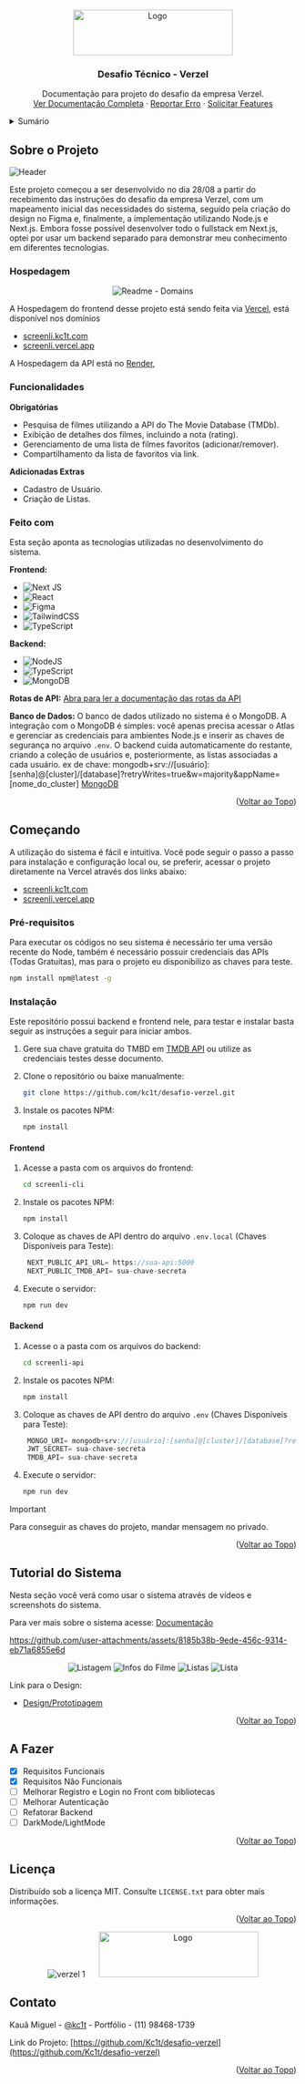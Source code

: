 <a id="readme-top"></a>

<!-- PROJECT LOGO -->
<br />
<div align="center">
  <a href="https://github.com/Kc1t/desafio-verzel">
    <img src="https://ik.imagekit.io/z3fr9lhps/Screenli/Logo.png?updatedAt=1725388235318" alt="Logo" width="280" height="80">
  </a>

  <h3 align="center">Desafio Técnico - Verzel</h3>

  <p align="center">
    Documentação para projeto do desafio da empresa Verzel.
    <br />
    <a href="https://ik.imagekit.io/z3fr9lhps/Screenli/ScreenLi.pdf?updatedAt=1725418505471" target="_blank">Ver Documentação Completa</a>
    ·
    <a href="https://kc1t.com" target="_blank">Reportar Erro</a>
    ·
    <a href="https://kc1t.com" target="_blank">Solicitar Features</a>
  </p>
</div>

<!-- TABLE OF CONTENTS -->
<details>
  <summary>Sumário</summary>
  <ol>
    <li>
      <a href="#sobre-o-projeto">Sobre o Projeto</a>
      <ul>
        <li><a href="#funcionalidades">Funcionalidades</a></li>
        <li><a href="#feito-com">Tecnologias Utilizadas</a></li>
      </ul>
    </li>
    <li>
      <a href="#começando">Começando</a>
      <ul>
        <li><a href="#pré-requisitos">Pré-requisitos</a></li>
        <li><a href="#instalação">Instalação</a></li>
      </ul>
    </li>
    <li><a href="#tutorial-do-sistema">Tutorial do Sistema</a></li>
    <li><a href="#a-fazer">A Fazer</a></li>
    <li><a href="#licença">Licença</a></li>
    <li><a href="#contato">Contato</a></li>
  </ol>
</details>

<!-- ABOUT THE PROJECT -->

## Sobre o Projeto

<div id="sobre-o-projeto"></div>

![Header](https://github.com/user-attachments/assets/1b7ebfaa-0b0d-4865-be89-4a39956705e3)

Este projeto começou a ser desenvolvido no dia 28/08 a partir do recebimento das instruções do desafio da empresa Verzel, com um mapeamento inicial das necessidades do sistema, seguido pela criação do design no Figma e, finalmente, a implementação utilizando Node.js e Next.js. Embora fosse possível desenvolver todo o fullstack em Next.js, optei por usar um backend separado para demonstrar meu conhecimento em diferentes tecnologias.

### Hospedagem

<div align="center">
  
![Readme - Domains](https://github.com/user-attachments/assets/bbe97b61-33e6-471b-b777-8e1fd5fbd4a6)

</div>

A Hospedagem do frontend desse projeto está sendo feita via [Vercel](https://vercel.com), está disponível nos domínios

- [screenli.kc1t.com](https://screenli.kc1t.com)
- [screenli.vercel.app](https://screenli.vercel.app)

A Hospedagem da API está no [Render](https://render.com),

<div id="funcionalidades"></div>

### Funcionalidades

**Obrigatórias**

- Pesquisa de filmes utilizando a API do The Movie Database (TMDb).
- Exibição de detalhes dos filmes, incluindo a nota (rating).
- Gerenciamento de uma lista de filmes favoritos (adicionar/remover).
- Compartilhamento da lista de favoritos via link.

**Adicionadas Extras**

- Cadastro de Usuário.
- Criação de Listas.

<div id="feito-com"></div>

### Feito com

Esta seção aponta as tecnologias utilizadas no desenvolvimento do sistema.

**Frontend:**

- ![Next JS](https://img.shields.io/badge/Next-black?style=for-the-badge&logo=next.js&logoColor=white)
- ![React](https://img.shields.io/badge/react-%2320232a.svg?style=for-the-badge&logo=react&logoColor=%2361DAFB)
- ![Figma](https://img.shields.io/badge/figma-%23F24E1E.svg?style=for-the-badge&logo=figma&logoColor=white)
- ![TailwindCSS](https://img.shields.io/badge/tailwindcss-%2338B2AC.svg?style=for-the-badge&logo=tailwind-css&logoColor=white)
- ![TypeScript](https://img.shields.io/badge/typescript-%23007ACC.svg?style=for-the-badge&logo=typescript&logoColor=white)

**Backend:**

- ![NodeJS](https://img.shields.io/badge/node.js-6DA55F?style=for-the-badge&logo=node.js&logoColor=white)
- ![TypeScript](https://img.shields.io/badge/typescript-%23007ACC.svg?style=for-the-badge&logo=typescript&logoColor=white)
- ![MongoDB](https://img.shields.io/badge/MongoDB-%234ea94b.svg?style=for-the-badge&logo=mongodb&logoColor=white)

**Rotas de API:**
[Abra para ler a documentação das rotas da API](./API-ROUTES.md)

**Banco de Dados:**
O banco de dados utilizado no sistema é o MongoDB. A integração com o MongoDB é simples: você apenas precisa acessar o Atlas e gerenciar as credenciais para ambientes Node.js e inserir as chaves de segurança no arquivo `.env`. O backend cuida automaticamente do restante, criando a coleção de usuários e, posteriormente, as listas associadas a cada usuário.
ex de chave: mongodb+srv://[usuário]:[senha]@[cluster]/[database]?retryWrites=true&w=majority&appName=[nome_do_cluster]
[MongoDB](https://www.mongodb.com)

<p align="right">(<a href="#readme-top">Voltar ao Topo</a>)</p>

<!-- GETTING STARTED -->

<div id="començando"></div>

## Começando

A utilização do sistema é fácil e intuitiva. Você pode seguir o passo a passo para instalação e configuração local ou, se preferir, acessar o projeto diretamente na Vercel através dos links abaixo:

- [screenli.kc1t.com](https://screenli.kc1t.com)
- [screenli.vercel.app](https://screenli.vercel.app)

<div id="pré-requisitos"></div>

### Pré-requisitos

Para executar os códigos no seu sistema é necessário ter uma versão recente do Node, também é necessário possuir credenciais das APIs (Todas Gratuitas), mas para o projeto eu disponibilizo as chaves para teste.

```sh
npm install npm@latest -g
```

<div id="instalação"></div>

### Instalação

Este repositório possui backend e frontend nele, para testar e instalar basta seguir as instruções a seguir para iniciar ambos.

1. Gere sua chave gratuita do TMBD em [TMDB API](https://developer.themoviedb.org/reference/intro/getting-started) ou utilize as credenciais testes desse documento.

2. Clone o repositório ou baixe manualmente:
   ```sh
   git clone https://github.com/kc1t/desafio-verzel.git
   ```
3. Instale os pacotes NPM:
   ```sh
   npm install
   ```

#### Frontend

1. Acesse a pasta com os arquivos do frontend:

   ```sh
   cd screenli-cli
   ```

2. Instale os pacotes NPM:

   ```sh
   npm install
   ```

3. Coloque as chaves de API dentro do arquivo `.env.local`
   (Chaves Disponíveis para Teste):

   ```js
    NEXT_PUBLIC_API_URL= https://sua-api:5000
    NEXT_PUBLIC_TMDB_API= sua-chave-secreta
   ```

4. Execute o servidor:

   ```bash
   npm run dev
   ```

#### Backend

1. Acesse o a pasta com os arquivos do backend:

   ```sh
   cd screenli-api
   ```

2. Instale os pacotes NPM:

   ```sh
   npm install
   ```

3. Coloque as chaves de API dentro do arquivo `.env`
   (Chaves Disponíveis para Teste):

   ```js
    MONGO_URI= mongodb+srv://[usuário]:[senha]@[cluster]/[database]?retryWrites=true&w=majority&appName=[nome_do_cluster]
    JWT_SECRET= sua-chave-secreta
    TMDB_API= sua-chave-secreta
   ```

4. Execute o servidor:

   ```bash
   npm run dev
   ```

> [!IMPORTANT]
> Para conseguir as chaves do projeto, mandar mensagem no privado.

<p align="right">(<a href="#readme-top">Voltar ao Topo</a>)</p>

<!-- USAGE EXAMPLES -->

<div id="tutorial-do-sistema"></div>

## Tutorial do Sistema

Nesta seção você verá como usar o sistema através de vídeos e screenshots do sistema.

Para ver mais sobre o sistema acesse: [Documentação](https://ik.imagekit.io/z3fr9lhps/Screenli/ScreenLi.pdf?updatedAt=1725418505471)

https://github.com/user-attachments/assets/8185b38b-9ede-456c-9314-eb71a6855e6d

<div align="center">

![Listagem](https://github.com/user-attachments/assets/947ffa97-973e-4345-9726-e72fb48de647)
![Infos do Filme](https://github.com/user-attachments/assets/0f790fb4-ea04-4a72-8a75-c9be345b7ae5)
![Listas](https://github.com/user-attachments/assets/a2c2f4f5-5937-42e4-a927-4a8eb2d3fabf)
![Lista](https://github.com/user-attachments/assets/5d988b00-64b1-47a1-910b-f2689502bca3)

</div>

Link para o Design:

- [Design/Prototipagem](https://www.figma.com/design/xBa74zYVbqvcbneeWrxH6l/Desafio-Verzel?node-id=115-563&t=uE5qkUl7bSAUSKjK-1)

<p align="right">(<a href="#readme-top">Voltar ao Topo</a>)</p>

<!-- ROADMAP -->

<div id="a-fazer"></div>

## A Fazer

- [x] Requisitos Funcionais
- [x] Requisitos Não Funcionais
- [ ] Melhorar Registro e Login no Front com bibliotecas
- [ ] Melhorar Autenticação
- [ ] Refatorar Backend
- [ ] DarkMode/LightMode

<p align="right">(<a href="#readme-top">Voltar ao Topo</a>)</p>

<!-- LICENSE -->

<div id="licença"></div>

## Licença

Distribuído sob a licença MIT. Consulte `LICENSE.txt` para obter mais informações.

<p align="right">(<a href="#readme-top">Voltar ao Topo</a>)</p>

<!-- CONTACT -->

<div id="contato"></div>

<div align="center">
  
![verzel 1](https://github.com/user-attachments/assets/05d119ef-3f1e-4681-9f74-735d45b850a9)  &nbsp;&nbsp;&nbsp;&nbsp; <a href="https://github.com/Kc1t/desafio-verzel"> 
<img src="https://ik.imagekit.io/z3fr9lhps/Screenli/Logo.png?updatedAt=1725388235318" alt="Logo"  width="280" height="80">
</a>
</div>

## Contato

Kauã Miguel - [@kc1t](https://kc1t.com) - Portfólio - (11) 98468-1739

Link do Projeto: [https://github.com/Kc1t/desafio-verzel](https://github.com/Kc1t/desafio-verzel)

<p align="right">(<a href="#readme-top">Voltar ao Topo</a>)</p>
